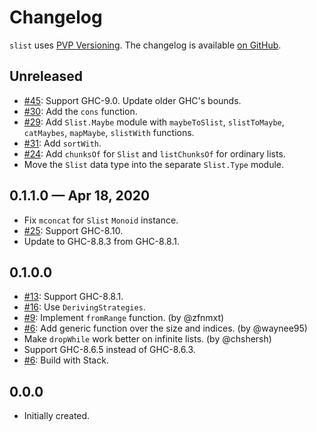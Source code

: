 # Changelog

`slist` uses [PVP Versioning][1].
The changelog is available [on GitHub][2].

## Unreleased

* [#45](https://github.com/kowainik/slist/issues/45):
  Support GHC-9.0. Update older GHC's bounds.
* [#30](https://github.com/kowainik/slist/issues/30):
  Add the `cons` function.
* [#29](https://github.com/kowainik/slist/issues/29):
  Add `Slist.Maybe` module with `maybeToSlist`, `slistToMaybe`, `catMaybes`,
  `mapMaybe`, `slistWith` functions.
* [#31](https://github.com/kowainik/slist/issues/31):
  Add `sortWith`.
* [#24](https://github.com/kowainik/slist/issues/24):
  Add `chunksOf` for `Slist` and `listChunksOf` for ordinary lists.
* Move the `Slist` data type into the separate `Slist.Type` module.

## 0.1.1.0 — Apr 18, 2020

* Fix `mconcat` for `Slist` `Monoid` instance.
* [#25](https://github.com/kowainik/slist/issues/25):
  Support GHC-8.10.
* Update to GHC-8.8.3 from GHC-8.8.1.

## 0.1.0.0

* [#13](https://github.com/kowainik/slist/issues/13):
  Support GHC-8.8.1.
* [#16](https://github.com/kowainik/slist/issues/16):
  Use `DerivingStrategies`.
* [#9](https://github.com/kowainik/slist/issues/9):
  Implement `fromRange` function.
  (by @zfnmxt)
* [#6](https://github.com/kowainik/slist/issues/6):
  Add generic function over the size and indices.
  (by @waynee95)
* Make `dropWhile` work better on infinite lists.
  (by @chshersh)
* Support GHC-8.6.5 instead of GHC-8.6.3.
* [#6](https://github.com/kowainik/slist/issues/6):
  Build with Stack.

## 0.0.0

* Initially created.

[1]: https://pvp.haskell.org
[2]: https://github.com/kowainik/slist/releases

